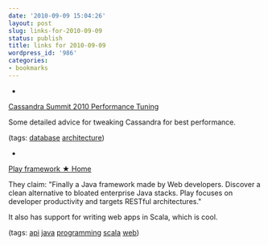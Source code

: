 ```yaml
---
date: '2010-09-09 15:04:26'
layout: post
slug: links-for-2010-09-09
status: publish
title: links for 2010-09-09
wordpress_id: '986'
categories:
- bookmarks
---
```


  *


[Cassandra Summit 2010 Performance Tuning](http://www.slideshare.net/driftx/cassandra-summit-2010-performance-tuning)


Some detailed advice for tweaking Cassandra for best performance.


(tags: [database](http://delicious.com/eob/database) [architecture](http://delicious.com/eob/architecture))


  *


[Play framework ★ Home](http://www.playframework.org/)


They claim: "Finally a Java framework made by Web developers. Discover a clean alternative to bloated enterprise Java stacks. Play focuses on developer productivity and targets RESTful architectures."

It also has support for writing web apps in Scala, which is cool.


(tags: [api](http://delicious.com/eob/api) [java](http://delicious.com/eob/java) [programming](http://delicious.com/eob/programming) [scala](http://delicious.com/eob/scala) [web](http://delicious.com/eob/web))



